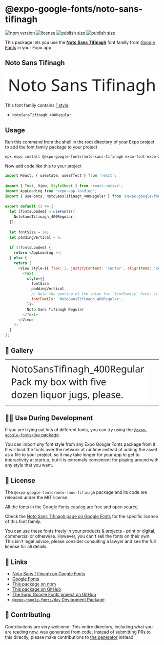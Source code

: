# @expo-google-fonts/noto-sans-tifinagh

![npm version](https://flat.badgen.net/npm/v/@expo-google-fonts/noto-sans-tifinagh)
![license](https://flat.badgen.net/github/license/expo/google-fonts)
![publish size](https://flat.badgen.net/packagephobia/install/@expo-google-fonts/noto-sans-tifinagh)
![publish size](https://flat.badgen.net/packagephobia/publish/@expo-google-fonts/noto-sans-tifinagh)

This package lets you use the [**Noto Sans Tifinagh**](https://fonts.google.com/specimen/Noto+Sans+Tifinagh) font family from [Google Fonts](https://fonts.google.com/) in your Expo app.

## Noto Sans Tifinagh

![Noto Sans Tifinagh](./font-family.png)

This font family contains [1 style](#-gallery).

- `NotoSansTifinagh_400Regular`

## Usage

Run this command from the shell in the root directory of your Expo project to add the font family package to your project
```sh
npx expo install @expo-google-fonts/noto-sans-tifinagh expo-font expo-app-loading
```

Now add code like this to your project
```js
import React, { useState, useEffect } from 'react';

import { Text, View, StyleSheet } from 'react-native';
import AppLoading from 'expo-app-loading';
import { useFonts, NotoSansTifinagh_400Regular } from '@expo-google-fonts/noto-sans-tifinagh';

export default () => {
  let [fontsLoaded] = useFonts({
    NotoSansTifinagh_400Regular,
  });

  let fontSize = 24;
  let paddingVertical = 6;

  if (!fontsLoaded) {
    return <AppLoading />;
  } else {
    return (
      <View style={{ flex: 1, justifyContent: 'center', alignItems: 'center' }}>
        <Text
          style={{
            fontSize,
            paddingVertical,
            // Note the quoting of the value for `fontFamily` here; it expects a string!
            fontFamily: 'NotoSansTifinagh_400Regular',
          }}>
          Noto Sans Tifinagh Regular
        </Text>
      </View>
    );
  }
};

```

## 🔡 Gallery


||||
|-|-|-|
|![NotoSansTifinagh_400Regular](./NotoSansTifinagh_400Regular.ttf.png)||||


## 👩‍💻 Use During Development

If you are trying out lots of different fonts, you can try using the [`@expo-google-fonts/dev` package](https://github.com/expo/google-fonts/tree/master/font-packages/dev#readme).

You can import *any* font style from any Expo Google Fonts package from it. It will load the fonts
over the network at runtime instead of adding the asset as a file to your project, so it may take longer
for your app to get to interactivity at startup, but it is extremely convenient
for playing around with any style that you want.

## 📖 License

The `@expo-google-fonts/noto-sans-tifinagh` package and its code are released under the MIT license.

All the fonts in the Google Fonts catalog are free and open source.

Check the [Noto Sans Tifinagh page on Google Fonts](https://fonts.google.com/specimen/Noto+Sans+Tifinagh) for the specific license of this font family.

You can use these fonts freely in your products & projects - print or digital, commercial or otherwise. However, you can't sell the fonts on their own. This isn't legal advice, please consider consulting a lawyer and see the full license for all details.

## 🔗 Links

- [Noto Sans Tifinagh on Google Fonts](https://fonts.google.com/specimen/Noto+Sans+Tifinagh)
- [Google Fonts](https://fonts.google.com/)
- [This package on npm](https://www.npmjs.com/package/@expo-google-fonts/noto-sans-tifinagh)
- [This package on GitHub](https://github.com/expo/google-fonts/tree/master/font-packages/noto-sans-tifinagh)
- [The Expo Google Fonts project on GitHub](https://github.com/expo/google-fonts)
- [`@expo-google-fonts/dev` Devlopment Package](https://github.com/expo/google-fonts/tree/master/font-packages/dev)

## 🤝 Contributing

Contributions are very welcome! This entire directory, including what you are reading now, was generated from code. Instead of submitting PRs to this directly, please make contributions to [the generator](https://github.com/expo/google-fonts/tree/master/packages/generator) instead.
